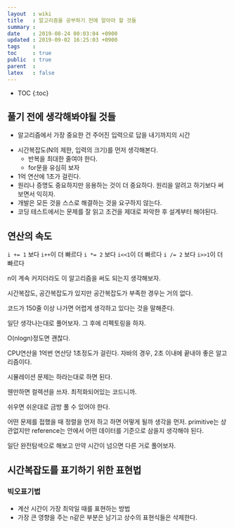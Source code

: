```yaml
---
layout  : wiki
title   : 알고리즘을 공부하기 전에 알아야 할 것들
summary : 
date    : 2019-08-24 00:03:04 +0900
updated : 2019-09-02 16:25:03 +0900
tags    : 
toc     : true
public  : true
parent  : 
latex   : false
---
```

* TOC
{:toc}

## 풀기 전에 생각해봐야될 것들

- 알고리즘에서 가장 중요한 건 주어진 입력으로 답을 내기까지의 시간
* 시간복잡도(N의 제한, 입력의 크기)를 먼저 생각해본다. 
    * 반복을 최대한 줄여야 한다.
    * for문을 유심히 보자
* 1억 연산에 1초가 걸린다.
* 원리나 증명도 중요하지만 응용하는 것이 더 중요하다. 원리을 알려고 하기보다 써보면서 익히자.
* 개발은 모든 것을 스스로 해결하는 것을 요구하지 않는다.
* 코딩 테스트에서는 문제를 잘 읽고 조건을 제대로 파악한 후 설계부터 해야된다.

## 연산의 속도

`i += 1` 보다 `i++`이 더 빠르다
`i *= 2` 보다 `i<<1`이 더 빠르다
`i /= 2` 보다 `i>>1`이 더 빠르다

n이 계속 커지더라도 이 알고리즘을 써도 되는지 생각해보자.

시간복잡도, 공간복잡도가 있지만 공간복잡도가 부족한 경우는 거의 없다. 

코드가 150줄 이상 나가면 어렵게 생각하고 있다는 것을 말해준다.

일단 생각나는대로 풀어보자. 그 후에 리펙토링을 하자.

O(nlogn)정도면 괜찮다.

CPU연산을 1억번 연산당 1초정도가 걸린다. 자바의 경우, 2초 이내에 끝내야 좋은 알고리즘이다.

시뮬레이션 문제는 하라는대로 하면 된다.

웬만하면 컬렉션을 쓰자. 최적화되어있는 코드니까.

쉬우면 쉬운대로 금방 풀 수 있어야 한다.

어떤 문제를 접했을 때 정렬을 먼저 하고 하면 어떻게 될까 생각을 먼저. primitive는 상관없지만 reference는 안에서 어떤 데이터를 기준으로
삼을지 생각해야 된다.

일단 완전탐색으로 해보고 만약 시간이 넘으면 다른 거로 풀어보자.

## 시간복잡도를 표기하기 위한 표현법

### 빅오표기법
- 계산 시간이 가장 최악일 때를 표현하는 방법
- 가장 큰 영향을 주는 n같은 부분은 남기고 상수의 표현식들은 삭제한다.


